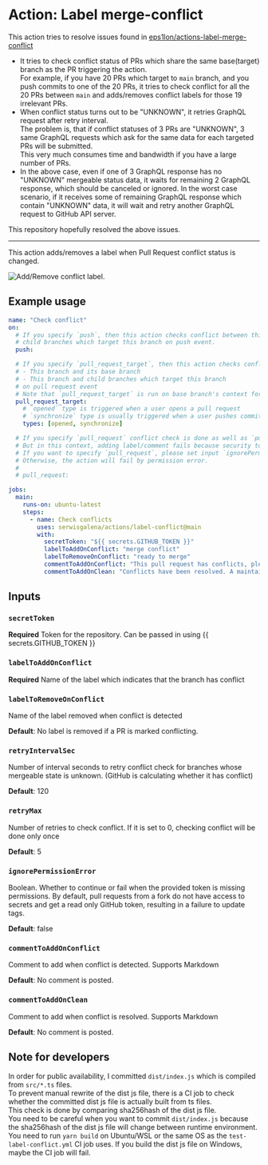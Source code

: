 # Action: Label merge-conflict

This action tries to resolve issues found in [eps1lon/actions-label-merge-conflict](https://github.com/eps1lon/actions-label-merge-conflict)  
- It tries to check conflict status of PRs which share the same base(target) branch as the PR triggering the action.  
  For example, if you have 20 PRs which target to `main` branch, and you push commits to one of the 20 PRs,
  it tries to check conflict for all the 20 PRs between `main` and adds/removes conflict labels for those 19 irrelevant PRs.
- When conflict status turns out to be "UNKNOWN", it retries GraphQL request after retry interval.  
  The problem is, that if conflict statuses of 3 PRs are "UNKNOWN",
  3 same GraphQL requests which ask for the same data for each targeted PRs will be submitted.  
  This very much consumes time and bandwidth if you have a large number of PRs.
- In the above case, even if one of 3 GraphQL response has no "UNKNOWN" mergeable status data, 
  it waits for remaining 2 GraphQL response, which should be canceled or ignored.
  In the worst case scenario, if it receives some of remaining GraphQL response which contain "UNKNOWN" data,
  it will wait and retry another GraphQL request to GitHub API server.

This repository hopefully resolved the above issues.

---

This action adds/removes a label when Pull Request conflict status is changed.

![Add/Remove conflict label](https://user-images.githubusercontent.com/84098616/190456896-2408776e-4778-4879-a8fe-c0b2e4eb8eca.png).

## Example usage

```yaml
name: "Check conflict"
on:
  # If you specify `push`, then this action checks conflict between this branch and
  # child branches which target this branch on push event.
  push:

  # If you specify `pull_request_target`, then this action checks conflicts between
  # - This branch and its base branch
  # - This branch and child branches which target this branch
  # on pull request event
  # Note that `pull_request_target` is run on base branch's context for security reason.
  pull_request_target:
    # `opened` type is triggered when a user opens a pull request
    # `synchronize` type is usually triggered when a user pushes commits on pull request
    types: [opened, synchronize]

  # If you specify `pull_request` conflict check is done as well as `pull_request_target`.
  # But in this context, adding label/comment fails because security token is not available in this context.
  # If you want to specify `pull_request`, please set input `ignorePermissionError` to `true`.
  # Otherwise, the action will fail by permission error.
  #
  # pull_request:

jobs:
  main:
    runs-on: ubuntu-latest
    steps:
      - name: Check conflicts
        uses: serwisgalena/actions/label-conflict@main
        with:
          secretToken: "${{ secrets.GITHUB_TOKEN }}"
          labelToAddOnConflict: "merge conflict"
          labelToRemoveOnConflict: "ready to merge"
          commentToAddOnConflict: "This pull request has conflicts, please resolve those before we can evaluate the pull request."
          commentToAddOnClean: "Conflicts have been resolved. A maintainer will review the pull request shortly."
```

## Inputs

### `secretToken`

**Required** Token for the repository. Can be passed in using {{ secrets.GITHUB_TOKEN }}

### `labelToAddOnConflict`

**Required** Name of the label which indicates that the branch has conflict

### `labelToRemoveOnConflict`

Name of the label removed when conflict is detected

**Default**: No label is removed if a PR is marked conflicting.

### `retryIntervalSec`

Number of interval seconds to retry conflict check for branches whose mergeable state is unknown.
(GitHub is calculating whether it has conflict)

**Default**: 120

### `retryMax`

Number of retries to check conflict. If it is set to 0, checking conflict will be done only once

**Default**: 5

### `ignorePermissionError`

Boolean. Whether to continue or fail when the provided token is missing permissions.
By default, pull requests from a fork do not have access to secrets and get a read only GitHub token,
resulting in a failure to update tags.

**Default**: false

### `commentToAddOnConflict`

Comment to add when conflict is detected. Supports Markdown

**Default**: No comment is posted.

### `commentToAddOnClean`

Comment to add when conflict is resolved. Supports Markdown

**Default**: No comment is posted.

##  Note for developers
In order for public availability, I committed `dist/index.js` which is compiled from `src/*.ts` files.  
To prevent manual rewrite of the dist js file, there is a CI job to check whether the committed dist js file is
actually built from ts files.  
This check is done by comparing sha256hash of the dist js file.  
You need to be careful when you want to commit `dist/index.js` because the sha256hash of the dist js file will change
between runtime environment.
You need to run `yarn build` on Ubuntu/WSL or the same OS as the `test-label-conflict.yml` CI job uses.
If you build the dist js file on Windows, maybe the CI job will fail.